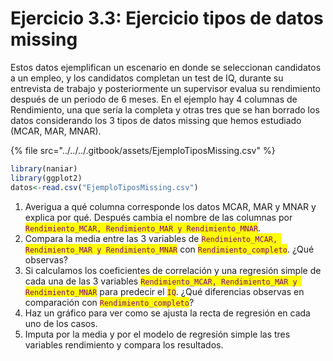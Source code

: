 # Ejercicio 3.3: Ejercicio tipos de datos missing

Estos datos ejemplifican un escenario en donde se seleccionan candidatos a un empleo, y los candidatos completan un test de IQ, durante su entrevista de trabajo y posteriormente un supervisor evalua su rendimiento después de un periodo de 6 meses. En el ejemplo hay 4 columnas de Rendimiento, una que sería la completa y otras tres que se han borrado los datos considerando los 3 tipos de datos missing que hemos estudiado (MCAR, MAR, MNAR).&#x20;

{% file src="../../../.gitbook/assets/EjemploTiposMissing.csv" %}

```r
library(naniar)
library(ggplot2)
datos<-read.csv("EjemploTiposMissing.csv")
```

1. Averigua a qué columna corresponde los datos MCAR, MAR y MNAR y explica por qué. Después cambia el nombre de las columnas por <mark style="color:purple;">`Rendimiento_MCAR, Rendimiento_MAR y Rendimiento_MNAR`</mark>.
2. Compara la media entre las 3 variables de <mark style="color:purple;">`Rendimiento_MCAR, Rendimiento_MAR y Rendimiento_MNAR`</mark> con <mark style="color:purple;">`Rendimiento_completo`</mark>. ¿Qué observas?
3. Si calculamos los coeficientes de correlación y una regresión simple de cada una de las 3 variables <mark style="color:purple;">`Rendimiento_MCAR, Rendimiento_MAR y Rendimiento_MNAR`</mark> para predecir el <mark style="color:purple;">`IQ`</mark>. ¿Qué diferencias observas en comparación con <mark style="color:purple;">`Rendimiento_completo`</mark>?&#x20;
4. Haz un gráfico para ver como se ajusta la recta de regresión en cada uno de los casos.
5. Imputa por la media y por el modelo de regresión simple las tres variables rendimiento y compara los resultados.&#x20;